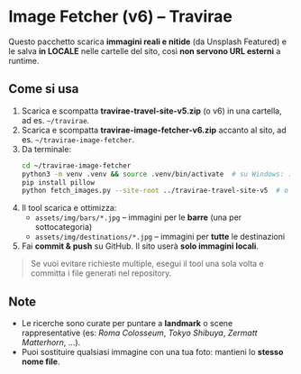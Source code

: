 # Image Fetcher (v6) – Travirae

Questo pacchetto scarica **immagini reali e nitide** (da Unsplash Featured) e le salva **in LOCALE** nelle cartelle del sito, così **non servono URL esterni** a runtime.

## Come si usa
1. Scarica e scompatta **travirae-travel-site-v5.zip** (o v6) in una cartella, ad es. `~/travirae`.
2. Scarica e scompatta **travirae-image-fetcher-v6.zip** accanto al sito, ad es. `~/travirae-image-fetcher`.
3. Da terminale:
   ```bash
   cd ~/travirae-image-fetcher
   python3 -m venv .venv && source .venv/bin/activate  # su Windows: .venv\Scripts\activate
   pip install pillow
   python fetch_images.py --site-root ../travirae-travel-site-v5  # o il path del tuo sito
   ```
4. Il tool scarica e ottimizza:
   - `assets/img/bars/*.jpg` – immagini per le **barre** (una per sottocategoria)
   - `assets/img/destinations/*.jpg` – immagini per **tutte** le destinazioni
5. Fai **commit & push** su GitHub. Il sito userà **solo immagini locali**.

> Se vuoi evitare richieste multiple, esegui il tool una sola volta e committa i file generati nel repository.

## Note
- Le ricerche sono curate per puntare a **landmark** o scene rappresentative (es: *Roma Colosseum*, *Tokyo Shibuya*, *Zermatt Matterhorn*, ...).
- Puoi sostituire qualsiasi immagine con una tua foto: mantieni lo **stesso nome file**.
